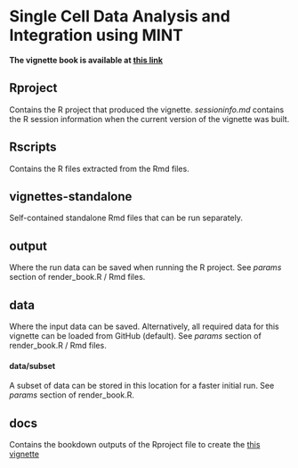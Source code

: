 # Single Cell Data Analysis and Integration using MINT

**The vignette book is available at [this link](https://ajabadi.github.io/MINT_sPLSDA/)**

## Rproject

Contains the R project that produced the vignette.
*sessioninfo.md* contains the R session information when the current version of the vignette was built.

## Rscripts

Contains the R files extracted from the Rmd files.

## vignettes-standalone

Self-contained standalone Rmd files that can be run separately.

## output

Where the run data can be saved when running the R project. See *params* section of render_book.R / Rmd files.

## data

Where the input data can be saved. Alternatively, all required data for this vignette can be loaded from GitHub (default). See *params* section of render_book.R / Rmd files.

#### data/subset

A subset of data can be stored in this location for a faster initial run. See *params* section of render_book.R.

## docs

Contains the bookdown outputs of the Rproject file to create the [this vignette](https://ajabadi.github.io/MINT_sPLSDA/)

